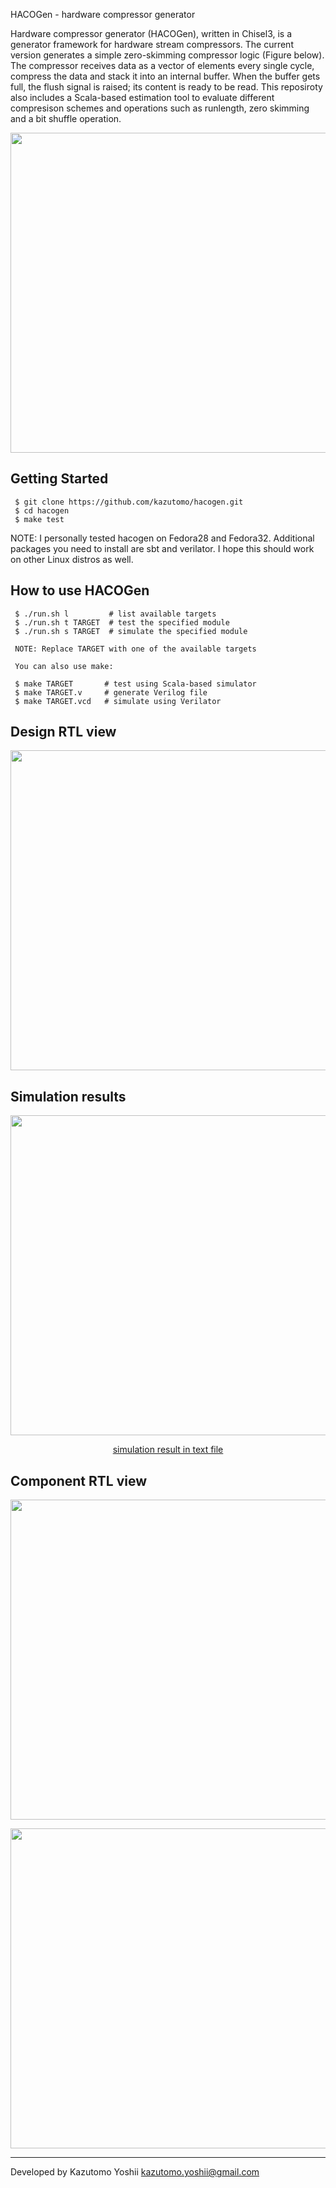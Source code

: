 HACOGen - hardware compressor generator

Hardware compressor generator (HACOGen), written in Chisel3, is a
generator framework for hardware stream compressors.  The current
version generates a simple zero-skimming compressor logic (Figure
below). The compressor receives data as a vector of elements every
single cycle, compress the data and stack it into an internal
buffer. When the buffer gets full, the flush signal is raised; its
content is ready to be read. This reposiroty also includes a
Scala-based estimation tool to evaluate different compresison schemes
and operations such as runlength, zero skimming and a bit shuffle
operation.

<p align="center">
<img src="https://raw.githubusercontent.com/kazutomo/hacogen/master/figs/streamcomp.png"  width="512" />
</p>


Getting Started
---------------

     $ git clone https://github.com/kazutomo/hacogen.git
     $ cd hacogen
     $ make test

NOTE: I personally tested hacogen on Fedora28 and Fedora32.
Additional packages you need to install are sbt and verilator.  I hope
this should work on other Linux distros as well.

How to use HACOGen
--------------

     $ ./run.sh l         # list available targets
     $ ./run.sh t TARGET  # test the specified module
     $ ./run.sh s TARGET  # simulate the specified module

     NOTE: Replace TARGET with one of the available targets

     You can also use make:

     $ make TARGET       # test using Scala-based simulator
     $ make TARGET.v     # generate Verilog file
     $ make TARGET.vcd   # simulate using Verilator



Design RTL view
---------------

<p align="center">
<img src="https://raw.githubusercontent.com/kazutomo/hacogen/master/figs/comp-rtl-view.png"  width="512" />
</p>

Simulation results
------------------

<p align="center">
<img src="https://raw.githubusercontent.com/kazutomo/hacogen/master/figs/haco-wave.png"  width="512" />
</p>

<p align="center">
<a href="https://raw.githubusercontent.com/kazutomo/hacogen/master/results/comp-output.txt" >simulation result in text file</a>
</p>


Component RTL view
------------------

<p align="center">
<img src="https://raw.githubusercontent.com/kazutomo/hacogen/master/figs/rtl-view-squeeze-shiftup.png"  width="512" />
</p>

<p align="center">
<img src="https://raw.githubusercontent.com/kazutomo/hacogen/master/figs/rtl-view-stbuf.png"  width="512" />
</p>



----
Developed by Kazutomo Yoshii <kazutomo.yoshii@gmail.com>
